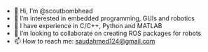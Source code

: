 - 👋 Hi, I’m @scoutbombhead
- 👀 I’m interested in embedded programming, GUIs and robotics 
- 🌱 I have experience in C/C++, Python and MATLAB
- 💞️ I’m looking to collaborate on creating ROS packages for robots
- 📫 How to reach me: saudahmed124@gmail.com

<!---
scoutbombhead/scoutbombhead is a ✨ special ✨ repository because its `README.md` (this file) appears on your GitHub profile.
You can click the Preview link to take a look at your changes.
--->
